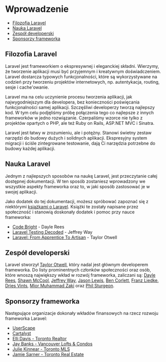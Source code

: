 # Wprowadzenie

- [Filozofia Laravel](#laravel-philosophy)
- [Nauka Laravel](#learning-laravel)
- [Zespół developerski](#development-team)
- [Sponsorzy frameworka](#framework-sponsors)

<a name="laravel-philosophy"></a>
## Filozofia Laravel

Laravel jest frameworkiem o ekspresywnej i eleganckiej składni. Wierzymy, że tworzenie aplikacji musi być przyjemnym i kreatywnym doświadczeniem. Laravel dostarcza typowych funkcjonalności, które są wykorzystywane na codzień przy tworzeniu projektów internetowych, np. autentykacja, routing, sesje i cache'owanie.

Laravel ma na celu uczynienie procesu tworzenia aplikacji, jak najwygodniejszym dla developera, bez konieczności poświęcania funkcjonalności samej aplikacji. Szczęśliwi developerzy tworzą najlepszy kod. W tym celu podjęliśmy próbę połączenia tego co najlepsze z innych frameworków w jedno rozwiązanie. Czerpaliśmy wzorce nie tylko z projektów opartych o PHP, ale też Ruby on Rails, ASP.NET MVC i Sinatra.

Laravel jest łatwy w zrozumieniu, ale i potężny. Stanowi świetny zestaw narzędzi do budowy dużych i solidnych aplikacji. Ekspresyjny system migracji i ściśle zintegrowane testowanie, dają Ci narzędzia potrzebne do budowy każdej aplikacji.

<a name="learning-laravel"></a>
## Nauka Laravel

Jednym z najlepszych sposobów na naukę Laravel, jest przeczytanie całej dostępnej dokumentacji. W ten sposób zostaniesz wprowadzony we wszystkie aspekty frameworka oraz to, w jaki sposób zastosować je w swojej aplikacji.

Jako dodatek do tej dokumentacji, możesz spróbować zapoznać się z niektórymi [książkami o Laravel](http://wiki.laravel.io/Books). Książki te zostały napisane przez społeczność i stanowią doskonały dodatek i pomoc przy nauce frameworka:

- [Code Bright](https://leanpub.com/codebright) - Dayle Rees
- [Laravel Testing Decoded](https://leanpub.com/laravel-testing-decoded) - Jeffrey Way
- [Laravel: From Apprentice To Artisan](https://leanpub.com/laravel) - Taylor Otwell

<a name="development-team"></a>
## Zespół developerski

Laravel stworzył [Taylor Otwell](https://github.com/taylorotwell), który nadal jest głównym developerem frameworka. Do listy prominentnych członków społeczności oraz osób, które wnoszą największy wkład w rozwój frameworka, zaliczani są: [Dayle Rees](https://github.com/daylerees), [Shawn McCool](https://github.com/ShawnMcCool), [Jeffrey Way](https://github.com/JeffreyWay), [Jason Lewis](https://github.com/jasonlewis), [Ben Corlett](https://github.com/bencorlett), [Franz Liedke](https://github.com/franzliedke), [Dries Vints](https://github.com/driesvints), [Mior Muhammad Zaki](https://github.com/crynobone) oraz [Phil Sturgeon](https://github.com/philsturgeon).

<a name="framework-sponsors"></a>
## Sponsorzy frameworka

Następujące organizacje dokonały wkładów finansowych na rzecz rozwoju frameworka Laravel:

- [UserScape](http://userscape.com)
- [Cartalyst](http://cartalyst.com)
- [Elli Davis - Toronto Realtor](http://ellidavis.com)
- [Jay Banks - Vancouver Lofts & Condos](http://jaybanks.ca/vancouver-lofts-condos)
- [Julie Kinnear - Toronto MLS](http://juliekinnear.com/toronto-mls-listings)
- [Jamie Sarner - Toronto Real Estate](http://jamiesarner.com)

